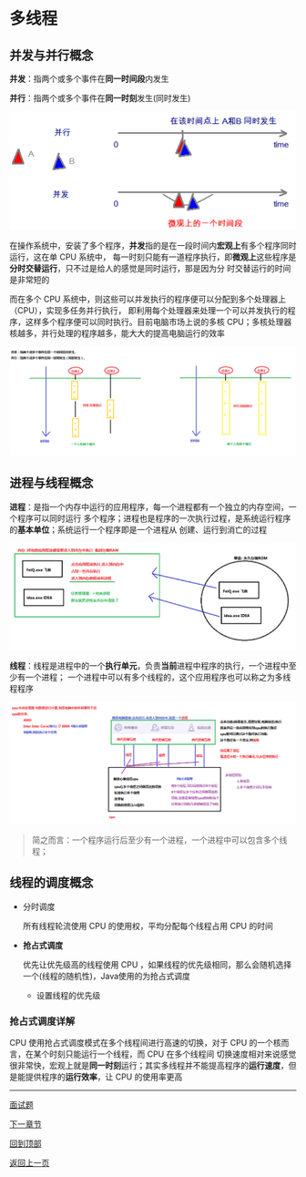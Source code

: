 # 多线程
## 并发与并行概念

**并发**：指两个或多个事件在**同一时间段**内发生

**并行**：指两个或多个事件在**同一时刻**发生(同时发生)

![](../img/并行与并发.png)

在操作系统中，安装了多个程序，**并发**指的是在一段时间内**宏观上**有多个程序同时运行，这在单 CPU 系统中，
每一时刻只能有一道程序执行，即**微观上**这些程序是**分时交替运行**，只不过是给人的感觉是同时运行，那是因为分
时交替运行的时间是非常短的

而在多个 CPU 系统中，则这些可以并发执行的程序便可以分配到多个处理器上（CPU），实现多任务并行执行，
即利用每个处理器来处理一个可以并发执行的程序，这样多个程序便可以同时执行。目前电脑市场上说的多核
CPU；多核处理器核越多，并行处理的程序越多，能大大的提高电脑运行的效率

![](../img/02_并发与并行.bmp)

## 进程与线程概念

**进程**：是指一个内存中运行的应用程序，每一个进程都有一个独立的内存空间，一个程序可以同时运行
多个程序；进程也是程序的一次执行过程，是系统运行程序的**基本单位**；系统运行一个程序即是一个进程从
创建、运行到消亡的过程

![](../img/03_进程概念.bmp)

**线程**：线程是进程中的一个**执行单元**，负责**当前**进程中程序的执行，一个进程中至少有一个进程；
一个进程中可以有多个线程的，这个应用程序也可以称之为多线程程序

![](../img/04_线程概念.bmp)

>简之而言：一个程序运行后至少有一个进程，一个进程中可以包含多个线程；

## 线程的调度概念

- 分时调度

	所有线程轮流使用 CPU 的使用权，平均分配每个线程占用 CPU 的时间

- **抢占式调度**

	优先让优先级高的线程使用 CPU ，如果线程的优先级相同，那么会随机选择一个(线程的随机性)，Java使用的为抢占式调度
	
	- 设置线程的优先级
	
### 抢占式调度详解
CPU 使用抢占式调度模式在多个线程间进行高速的切换，对于 CPU 的一个核而言，在某个时刻只能运行一个线程，而 CPU 在多个线程间
切换速度相对来说感觉很非常快，宏观上就是**同一时刻**运行；其实多线程并不能提高程序的**运行速度**，但是能提供程序的**运行效率**，让 CPU
的使用率更高

------

[面试题](Interview.md)

[下一章节](../Java多线程/ReadMe.md)

[回到顶部](#多线程)

[返回上一页](../../KnowledgePoint.md)

